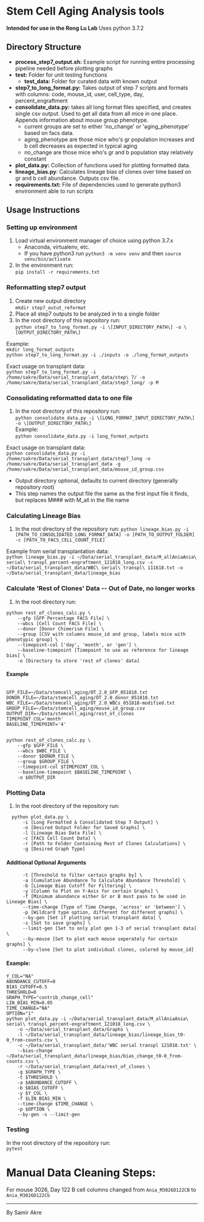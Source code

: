 # Stem Cell Aging Analysis tools
__Intended for use in the Rong Lu Lab__
Uses python 3.7.2

## Directory Structure
  - __process_step7_output.sh:__ Example script for running entire processing pipeline needed before plotting graphs   
  - __test:__ Folder for unit testing functions
    - __test_data:__ Folder for curated data with known output
  - __step7_to_long_format.py:__ Takes output of step 7 scripts and formats with columns: code, mouse_id, user, cell_type, day, percent_engraftment
  - __consolidate_data.py:__ takes all long format files specified, and creates single csv output. Used to get all data from all mice in one place. Appends information about mouse group phenotype.
    - current groups are set to either 'no_change' or 'aging_phenotype' based on facs data.
    - aging_phenotype are those mice who's gr population increases and b cell decreases as expected in typical aging
    - no_change are those mice who's gr and b population stay relatively constant
  - __plot_data.py:__ Collection of functions used for plotting formatted data.
  - __lineage_bias.py__: Calculates lineage bias of clones over time based on gr and b cell abundance. Outputs csv file.
  - __requirements.txt:__ File of dependencies used to generate  python3 environment able to run scripts


## Usage Instructions
### Setting up environment
  1. Load virtual environment manager of choice using python 3.7.x
      - Anaconda, virtualenv, etc.
      - If you have python3 run `python3 -m venv venv` and then `source venv/bin/activate`
  2. In the environment run:  
  `pip install -r requirements.txt`

### Reformatting step7 output
  1. Create new output directory  
  `mkdir step7_outut_reformat` 
  2. Place all step7 outputs to be analyzed in to a single folder
  3. In the root directory of this repository run:  
  `python step7_to_long_format.py -i \[INPUT_DIRECTORY_PATH\] -o \[OUTPUT_DIRECTORY_PATH\]`

Example:  
`mkdir long_format_outputs`  
`python step7_to_long_format.py -i ./inputs -o ./long_format_outputs`

Exact usage on transplant data:  
`python step7_to_long_format.py -i /home/sakre/Data/serial_transplant_data/step\ 7/ -o /home/sakre/Data/serial_transplant_data/step7_long/ -p M`

### Consolidating reformatted data to one file
  1. In the root directory of this repository run:  
  `python consolidate_data.py -i \[LONG_FORMAT_INPUT_DIRECTORY_PATH\] -o \[OUTPUT_DIRECTORY_PATH\]`  
Example:  
`python consolidate_data.py -i long_format_outputs`  

Exact usage on transplant data:  
`python consolidate_data.py -i /home/sakre/Data/serial_transplant_data/step7_long -o /home/sakre/Data/serial_transplant_data -g /home/sakre/Data/serial_transplant_data/mouse_id_group.csv`

- Output directory optional, defaults to current directory (generally repository root)
- This step names the output file the same as the first input file it finds, but replaces M### with
  M_all in the file name

### Calculating Lineage Bias
  1. In the root directory of the repository run:
  `python lineage_bias.py -i [PATH_TO_CONSOLIDATED_LONG_FORMAT_DATA] -o [PATH_TO_OUTPUT_FOLDER] -c [PATH_TO_FACS_CELL_COUNT_FILE]`  

Example from serial transplantation data:  
`python lineage_bias.py -i ~/Data/serial_transplant_data/M_allAniaAnia\ serial\ transpl_percent-engraftment_121018_long.csv -c ~/Data/serial_transplant_data/WBC\ serial\ transpl\ 111618.txt -o ~/Data/serial_transplant_data/lineage_bias`

### Calculate 'Rest of Clones' Data -- Out of Date, no longer works
1. In the root directory run:
```
python rest_of_clones_calc.py \
    --gfp [GFP Percentage FACS File] \
    --wbcs [Cell Count FACS File] \
    --donor [Donor Chimerism File] \
    --group [CSV with columns mouse_id and group, labels mice with phenotypic group] \
    --timepoint-col ['day', 'month', or 'gen'] \
    --baseline-timepoint [Timepoint to use as reference for lineage bias] \
    -o [Directory to store 'rest of clones' data]
```

#### Example
```

GFP_FILE=~/Data/stemcell_aging/OT_2.0_GFP_051818.txt
DONOR_FILE=~/Data/stemcell_aging/OT_2.0_donor_051818.txt
WBC_FILE=~/Data/stemcell_aging/OT_2.0_WBCs_051818-modified.txt
GROUP_FILE=~/Data/stemcell_aging/mouse_id_group.csv
OUTPUT_DIR=~/Data/stemcell_aging/rest_of_clones
TIMEPOINT_COL='month'
BASELINE_TIMEPOINT='4'


python rest_of_clones_calc.py \
    --gfp $GFP_FILE \
    --wbcs $WBC_FILE \
    --donor $DONOR_FILE \
    --group $GROUP_FILE \
    --timepoint-col $TIMEPOINT_COL \
    --baseline-timepoint $BASELINE_TIMEPOINT \
    -o $OUTPUT_DIR
```

### Plotting Data
  1. In the root directory of the repository run:  
```
  python plot_data.py \
      -i [Long Formatted & Consolidated Step 7 Output] \
      -o [Desired Output Folder for Saved Graphs] \
      -l [Lineage Bias Data File] \
      -c [FACS Cell Count Data] \
      -r [Path to Folder Containing Rest of Clones Calculations] \
      -g [Desired Graph Type] 
```
#### Additional Optional Arguments
```
      -t [Threshold to filter certain graphs by] \
      -a [Cumulative Abundance To Calculate Abundance Threshold] \
      -b [Lineage Bias Cutoff for Filtering] \
      -y [Column to Plot on Y-Axis for certain Graphs] \
      -f [Minimum abundance either Gr or B must pass to be used in Lineage Bias] \
      --time-change [Type of Time Change, 'across' or 'between'] \
      -p [Wildcard type option, different for different graphs] \
      --by-gen [Set if plotting serial transplant data] \
      -s [Set to save graphs] \
      --limit-gen [Set to only plot gen 1-3 of serial transplant data] \
      --by-mouse [Set to plot each mouse seperately for certain graphs] \
      --by-clone [Set to plot individual clones, colored by mouse_id]
```

#### Example:
  ```
  Y_COL="NA"
  ABUNDANCE_CUTOFF=0
  BIAS_CUTOFF=0.5
  THRESHOLD=0
  GRAPH_TYPE="contrib_change_cell"
  LIN_BIAS_MIN=0.05
  TIME_CHANGE="NA"
  OPTION="1"
  python plot_data.py -i ~/Data/serial_transplant_data/M_allAniaAnia\ serial\ transpl_percent-engraftment_121018_long.csv \
      -o ~/Data/serial_transplant_data/Graphs \
      -l ~/Data/serial_transplant_data/lineage_bias/lineage_bias_t0-0_from-counts.csv \
      -c ~/Data/serial_transplant_data/'WBC serial transpl 121018.txt' \
      --bias-change ~/Data/serial_transplant_data/lineage_bias/bias_change_t0-0_from-counts.csv \
      -r ~/Data/serial_transplant_data/rest_of_clones \
      -g $GRAPH_TYPE \
      -t $THRESHOLD \
      -a $ABUNDANCE_CUTOFF \
      -b $BIAS_CUTOFF \
      -y $Y_COL \
      -f $LIN_BIAS_MIN \
      --time-change $TIME_CHANGE \
      -p $OPTION \
      --by-gen -s --limit-gen
  ```


### Testing
In the root directory of the repository run:  
`pytest`

  
# Manual Data Cleaning Steps:
For mouse 3026, Day 122 B cell columns changed from `Ania_M3026D122CB` to `Ania_M3026D122Cb`


---
By Samir Akre
 